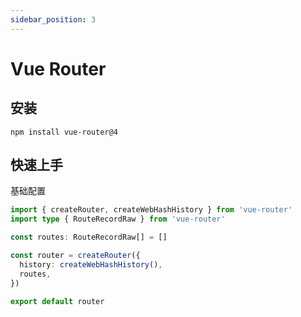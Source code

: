 ```yaml
---
sidebar_position: 3
---
```


# Vue Router

## 安装

```shell
npm install vue-router@4
```

## 快速上手

基础配置

```ts
import { createRouter, createWebHashHistory } from 'vue-router'
import type { RouteRecordRaw } from 'vue-router'

const routes: RouteRecordRaw[] = []

const router = createRouter({
  history: createWebHashHistory(),
  routes,
})

export default router
```
